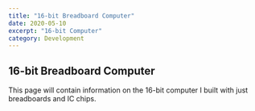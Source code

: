```yaml
---
title: "16-bit Breadboard Computer"
date: 2020-05-10
excerpt: "16-bit Computer"
category: Development
---
```


## 16-bit Breadboard Computer

This page will contain information on the 16-bit computer I built with just breadboards and IC chips.